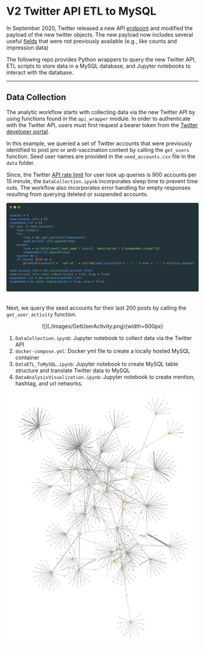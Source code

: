 # V2 Twitter API ETL to MySQL

In September 2020, Twitter released a new API [endpoint](https://developer.twitter.com/en/docs/twitter-api/early-access) and modified the payload of the new twitter objects.  The new payload now includes several useful [fields](https://developer.twitter.com/en/docs/twitter-api/metrics) that were not previously available (e.g., like counts and impression data)    

The following repo provides Python wrappers to query the new Twitter API, ETL scripts to store data in a MySQL database, and Jupyter notebooks to interact with the database.

---------

## Data Collection

The analytic workflow starts with collecting data via the new Twitter API by using functions found in the `api_wrapper` module. In order to authenticate with the Twitter API, users must first request a bearer token from the [Twitter developer portal](https://developer.twitter.com/en/portal/projects-and-apps).  

In this example, we queried a set of Twitter accounts that were previously identified to post pro or anti-vaccination content by calling the `get_users` function.  Seed user names are provided in the `seed_accounts.csv` file in the `data` folder. 

Since, the Twitter [API rate limit](https://developer.twitter.com/en/docs/twitter-api/rate-limits#v2-limits) for user look up queries is 900 accounts per 15 minute, the `DataCollection.ipynb` incorporates sleep time to prevent time outs. The workflow also incorporates error handling for empty responses resulting from querying deleted or suspended accounts.    

<center>
<img src = "./images/GetSeedUserInfo.png" />
</center>
<br>

Next, we query the seed accounts for their last 200 posts by calling the `get_user_activity` function.  

<center>
![](./images/GetUserActivity.png){width=600px}
</center>



1. `DataCollection.ipynb`: Jupyter notebook to collect data via the Twitter API
2. `docker-compose.yml`: Docker yml file to create a locally hosted MySQL container
3. `DataETL_ToMySQL.ipynb`: Jupyter notebook to create MySQL table structure and translate Twitter data to MySQL
4. `DataAnalysisVisualization.ipynb`: Jupyter notebook to create mention, hashtag, and url networks.

![pyvis network](pyvis_network.png)
